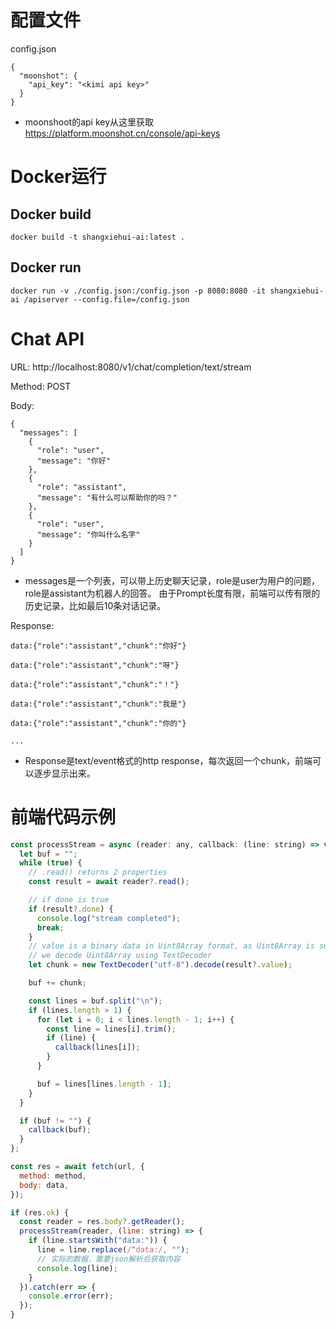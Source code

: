 # 配置文件
config.json
```
{
  "moonshot": {
    "api_key": "<kimi api key>"
  }
}
```
* moonshoot的api key从这里获取 https://platform.moonshot.cn/console/api-keys

# Docker运行

## Docker build
```
docker build -t shangxiehui-ai:latest .
```

## Docker run
```
docker run -v ./config.json:/config.json -p 8080:8080 -it shangxiehui-ai /apiserver --config.file=/config.json
```


# Chat API

URL: http://localhost:8080/v1/chat/completion/text/stream

Method: POST

Body:
```
{
  "messages": [
    {
      "role": "user",
      "message": "你好"
    },
    {
      "role": "assistant",
      "message": "有什么可以帮助你的吗？"
    },
    {
      "role": "user",
      "message": "你叫什么名字"
    }
  ]
}
```

* messages是一个列表，可以带上历史聊天记录，role是user为用户的问题，role是assistant为机器人的回答。
由于Prompt长度有限，前端可以传有限的历史记录，比如最后10条对话记录。

Response:
```
data:{"role":"assistant","chunk":"你好"}

data:{"role":"assistant","chunk":"呀"}

data:{"role":"assistant","chunk":"！"}

data:{"role":"assistant","chunk":"我是"}

data:{"role":"assistant","chunk":"你的"}

...
```
* Response是text/event格式的http response，每次返回一个chunk，前端可以逐步显示出来。

# 前端代码示例
```javascript
const processStream = async (reader: any, callback: (line: string) => void) => {
  let buf = "";
  while (true) {
    // .read() returns 2 properties
    const result = await reader?.read();

    // if done is true
    if (result?.done) {
      console.log("stream completed");
      break;
    }
    // value is a binary data in Uint8Array format, as Uint8Array is suitable data structure for binary data
    // we decode Uint8Array using TextDecoder
    let chunk = new TextDecoder("utf-8").decode(result?.value);

    buf += chunk;

    const lines = buf.split("\n");
    if (lines.length > 1) {
      for (let i = 0; i < lines.length - 1; i++) {
        const line = lines[i].trim();
        if (line) {
          callback(lines[i]);
        }
      }

      buf = lines[lines.length - 1];
    }
  }

  if (buf != "") {
    callback(buf);
  }
};

const res = await fetch(url, {
  method: method,
  body: data,
});

if (res.ok) {
  const reader = res.body?.getReader();
  processStream(reader, (line: string) => {
    if (line.startsWith("data:")) {
      line = line.replace(/^data:/, "");
      // 实际的数据，需要json解析后获取内容
      console.log(line);
    }
  }).catch(err => {
    console.error(err);
  });
}
```
